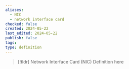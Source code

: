 ```yaml
---
aliases:
  - NIC
  - network interface card
checked: false
created: 2024-05-22
last_edited: 2024-05-22
publish: false
tags: 
type: definition
---
```

>[!tldr] Network Interface Card (NIC)
>Definition here

